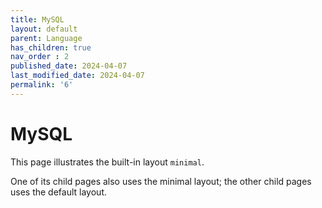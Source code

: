```yaml
---
title: MySQL
layout: default
parent: Language
has_children: true
nav_order : 2
published_date: 2024-04-07
last_modified_date: 2024-04-07
permalink: '6'
---
```


# MySQL

This page illustrates the built-in layout `minimal`.

One of its child pages also uses the minimal layout; the other child pages uses the default layout.
